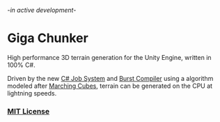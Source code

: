 -*in active development*-
# Giga Chunker
High performance 3D terrain generation for the Unity Engine, written in 100% C#.

Driven by the new [C# Job System](https://docs.unity3d.com/Manual/JobSystem.html)
and [Burst Compiler](https://docs.unity3d.com/Packages/com.unity.burst@1.6/manual/index.html)
using a algorithm modeled after [Marching Cubes](http://paulbourke.net/geometry/polygonise/),
terrain can be generated on the CPU at lightning speeds.

### [MIT License](LICENSE.md)